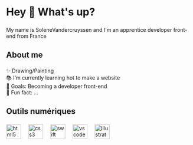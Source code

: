 <h1 align="left">Hey 👋 What's up?</h1>

###

<p align="left">My name is SoleneVandercruyssen and I'm an apprentice developer front-end from France</p>

###

<h2 align="left">About me</h2>

###

<p align="left">✨ Drawing/Painting<br>📚 I'm currently learning hot to make a website<br>🎯 Goals: Becoming a developer front-end <br>🎲 Fun fact: ...</p>

###

<h2 align="left">Outils numériques</h2>

###

<div align="left">
  <img src="https://cdn.jsdelivr.net/gh/devicons/devicon/icons/html5/html5-original.svg" height="40" alt="html5 logo"  />
  <img width="12" />
  <img src="https://cdn.jsdelivr.net/gh/devicons/devicon/icons/css3/css3-original.svg" height="40" alt="css3 logo"  />
  <img width="12" />
  <img src="https://cdn.jsdelivr.net/gh/devicons/devicon/icons/swift/swift-original.svg" height="40" alt="swift logo"  />
  <img width="12" />
  <img src="https://cdn.jsdelivr.net/gh/devicons/devicon/icons/vscode/vscode-original.svg" height="40" alt="vscode logo"  />
  <img width="12" />
  <img src="https://cdn.jsdelivr.net/gh/devicons/devicon/icons/illustrator/illustrator-plain.svg" height="40" alt="illustrator logo"  />
</div>

###
